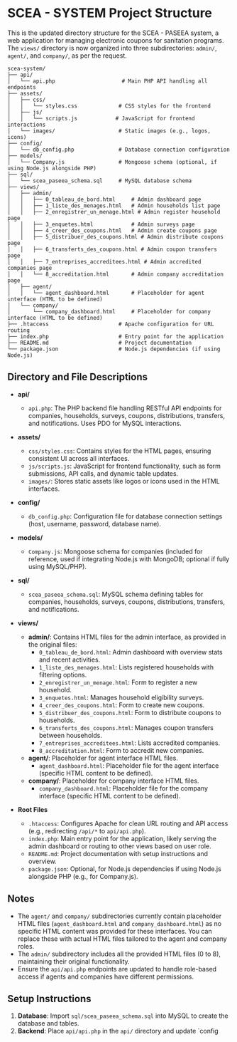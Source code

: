# SCEA - SYSTEM Project Structure

This is the updated directory structure for the SCEA - PASEEA system, a web application for managing electronic coupons for sanitation programs. The `views/` directory is now organized into three subdirectories: `admin/`, `agent/`, and `company/`, as per the request.

```
scea-system/
├── api/
│   └── api.php                     # Main PHP API handling all endpoints
├── assets/
│   ├── css/
│   │   └── styles.css             # CSS styles for the frontend
│   ├── js/
│   │   └── scripts.js            # JavaScript for frontend interactions
│   └── images/                    # Static images (e.g., logos, icons)
├── config/
│   └── db_config.php              # Database connection configuration
├── models/
│   └── Company.js                 # Mongoose schema (optional, if using Node.js alongside PHP)
├── sql/
│   └── scea_paseea_schema.sql     # MySQL database schema
├── views/
│   ├── admin/
│   │   ├── 0_tableau_de_bord.html     # Admin dashboard page
│   │   ├── 1_liste_des_menages.html   # Admin households list page
│   │   ├── 2_enregistrer_un_menage.html # Admin register household page
│   │   ├── 3_enquetes.html            # Admin surveys page
│   │   ├── 4_creer_des_coupons.html   # Admin create coupons page
│   │   ├── 5_distribuer_des_coupons.html # Admin distribute coupons page
│   │   ├── 6_transferts_des_coupons.html # Admin coupon transfers page
│   │   ├── 7_entreprises_accreditees.html # Admin accredited companies page
│   │   └── 8_accreditation.html       # Admin company accreditation page
│   ├── agent/
│   │   └── agent_dashboard.html       # Placeholder for agent interface (HTML to be defined)
│   └── company/
│       └── company_dashboard.html     # Placeholder for company interface (HTML to be defined)
├── .htaccess                      # Apache configuration for URL routing
├── index.php                      # Entry point for the application
├── README.md                      # Project documentation
└── package.json                   # Node.js dependencies (if using Node.js)
```

## Directory and File Descriptions

- **api/**
  - `api.php`: The PHP backend file handling RESTful API endpoints for companies, households, surveys, coupons, distributions, transfers, and notifications. Uses PDO for MySQL interactions.

- **assets/**
  - `css/styles.css`: Contains styles for the HTML pages, ensuring consistent UI across all interfaces.
  - `js/scripts.js`: JavaScript for frontend functionality, such as form submissions, API calls, and dynamic table updates.
  - `images/`: Stores static assets like logos or icons used in the HTML interfaces.

- **config/**
  - `db_config.php`: Configuration file for database connection settings (host, username, password, database name).

- **models/**
  - `Company.js`: Mongoose schema for companies (included for reference, used if integrating Node.js with MongoDB; optional if fully using MySQL/PHP).

- **sql/**
  - `scea_paseea_schema.sql`: MySQL schema defining tables for companies, households, surveys, coupons, distributions, transfers, and notifications.

- **views/**
  - **admin/**: Contains HTML files for the admin interface, as provided in the original files:
    - `0_tableau_de_bord.html`: Admin dashboard with overview stats and recent activities.
    - `1_liste_des_menages.html`: Lists registered households with filtering options.
    - `2_enregistrer_un_menage.html`: Form to register a new household.
    - `3_enquetes.html`: Manages household eligibility surveys.
    - `4_creer_des_coupons.html`: Form to create new coupons.
    - `5_distribuer_des_coupons.html`: Form to distribute coupons to households.
    - `6_transferts_des_coupons.html`: Manages coupon transfers between households.
    - `7_entreprises_accreditees.html`: Lists accredited companies.
    - `8_accreditation.html`: Form to accredit new companies.
  - **agent/**: Placeholder for agent interface HTML files.
    - `agent_dashboard.html`: Placeholder file for the agent interface (specific HTML content to be defined).
  - **company/**: Placeholder for company interface HTML files.
    - `company_dashboard.html`: Placeholder file for the company interface (specific HTML content to be defined).

- **Root Files**
  - `.htaccess`: Configures Apache for clean URL routing and API access (e.g., redirecting `/api/*` to `api/api.php`).
  - `index.php`: Main entry point for the application, likely serving the admin dashboard or routing to other views based on user role.
  - `README.md`: Project documentation with setup instructions and overview.
  - `package.json`: Optional, for Node.js dependencies if using Node.js alongside PHP (e.g., for Company.js).

## Notes
- The `agent/` and `company/` subdirectories currently contain placeholder HTML files (`agent_dashboard.html` and `company_dashboard.html`) as no specific HTML content was provided for these interfaces. You can replace these with actual HTML files tailored to the agent and company roles.
- The `admin/` subdirectory includes all the provided HTML files (0 to 8), maintaining their original functionality.
- Ensure the `api/api.php` endpoints are updated to handle role-based access if agents and companies have different permissions.

## Setup Instructions
1. **Database**: Import `sql/scea_paseea_schema.sql` into MySQL to create the database and tables.
2. **Backend**: Place `api/api.php` in the `api/` directory and update `config